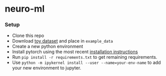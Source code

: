 # neuro-ml

### Setup
- Clone this repo
- Download [toy dataset](https://drive.google.com/file/d/1It_-ws81cgnPjQNGpIuEmD3Eh3rI44YZ/view?usp=sharing) and place in `example_data`
- Create a new python environment
- Install pytorch using the most recent [installation instructions](https://pytorch.org/)
- Run `pip install -r requirements.txt` to get remaining requirements.
- Use `python -m ipykernel install --user --name=your-env-name` to add your new environment to jupyter.
